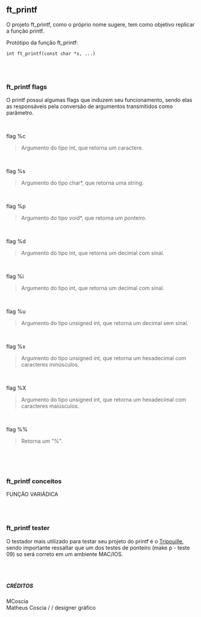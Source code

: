 ## ft_printf

<p>O projeto ft_printf, como o próprio nome sugere, tem como objetivo replicar a função printf.</p>

Protótipo da função ft_printf:
```
int	ft_printf(const char *s, ...)
```

<br>
<br>

### ft_printf flags

<p>O printf possui algumas flags que induzem seu funcionamento, sendo elas as responsáveis pela conversão de argumentos transmitidos como parâmetro.</p><br>

flag %c

> Argumento do tipo int, que retorna um caractere.

<br>

flag %s

> Argumento do tipo char*, que retorna uma string.

<br>

flag %p

> Argumento do tipo void*, que retorna um ponteiro.

<br>

flag %d

> Argumento do tipo int, que retorna um decimal com sinal.

<br>

flag %i

> Argumento do tipo int, que retorna um decimal com sinal.

<br>

flag %u

> Argumento do tipo unsigned int, que retorna um decimal sem sinal.

<br>

flag %x

> Argumento do tipo unsigned int, que retorna um hexadecimal com caracteres minúsculos.

<br>

flag %X

> Argumento do tipo unsigned int, que retorna um hexadecimal com caracteres maiúsculos.

<br>

flag %%

> Retorna um "%".

<br>

<br>
<br>

### ft_printf conceitos

FUNÇÃO VARIÁDICA



<br>
<br>

### ft_printf tester

O testador mais utilizado para testar seu projeto do printf é o <a href="https://github.com/Tripouille/printfTester">Tripouille</a>, sendo importante ressaltar que um dos testes de ponteiro (make p - teste 09) so será correto em um ambiente MAC/IOS.

<br>
<br>

##### CRÉDITOS

<p>MCoscia<br>
Matheus Coscia / / designer gráfico</p>

